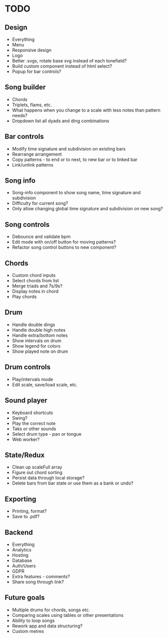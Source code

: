 # TODO

## Design

* Everything
* Menu
* Responsive design
* Logo
* Better .svgs, rotate base svg instead of each tonefield?
* Build custom component instead of html select?
* Popup for bar controls?

## Song builder

* Chords
* Triplets, flams, etc.
* What happens when you change to a scale with less notes than pattern needs?
* Dropdown list all dyads and ding combinations

## Bar controls

* Modify time signature and subdivision on existing bars
* Rearrange arrangement
* Copy patterns - to end or to next, to new bar or to linked bar
* Link/unlink patterns

## Song info

* Song-info component to show song name, time signature and subdivision
* Difficulty for current song?
* Only allow changing global time signature and subdivision on new song?

## Song controls

* Debounce and validate bpm
* Edit mode with on/off button for moving patterns?
* Refactor song control buttons to new component?

## Chords

* Custom chord inputs
* Select chords from list
* Merge triads and 7s/9s?
* Display notes in chord
* Play chords

## Drum

* Handle double dings
* Handle double high notes
* Handle extra/bottom notes
* Show intervals on drum
* Show legend for colors
* Show played note on drum

## Drum controls

* Play/intervals mode
* Edit scale, save/load scale, etc.

## Sound player

* Keyboard shortcuts
* Swing?
* Play the correct note
* Taks or other sounds
* Select drum type - pan or tongue
* Web worker?

## State/Redux

* Clean up scaleFull array
* Figure out chord sorting
* Persist data through local storage?
* Delete bars from bar state or use them as a bank or undo?

## Exporting
  
* Printing, format?
* Save to .pdf?

## Backend

* Everything
* Analytics
* Hosting
* Database
* Auth/Users
* GDPR
* Extra features - comments?
* Share song through link?

## Future goals

* Multiple drums for chords, songs etc.
* Comparing scales using tables or other presentations
* Ability to loop songs
* Rework app and data structuring?
* Custom metres

